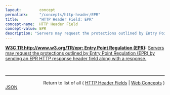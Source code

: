 ```yaml
---
layout:        concept
permalink:     "/concepts/http-header/EPR"
title:         "HTTP Header Field: EPR"
concept-name:  HTTP Header Field
concept-value: EPR
description: "Servers may request the protections outlined by Entry Point Regulation (EPR) by sending an EPR HTTP response header field along with a response."
---
```


**[W3C TR http://www.w3.org/TR/epr: Entry Point Regulation (EPR)](/specs/W3C/TR/epr "Entry Point Regulation aims to mitigate the risk of reflected cross-site scripting (XSS), cross-site script inclusion (XSSI), and cross-site request forgery (CSRF) attacks by demarcating the areas of an application which are intended to be externally referencable. A specified policy is applied on external requests for all non-demarcated resources."):** [Servers may request the protections outlined by Entry Point Regulation (EPR) by sending an EPR HTTP response header field along with a response.](http://www.w3.org/TR/epr/#epr-header "Read documentation for HTTP Header Field &#34;EPR&#34;")

<br/>
<hr/>

<p style="float : left"><a href="./EPR.json" title="JSON representing this particular Web Concept value">JSON</a></p>
<p style="text-align: right">Return to list of all ( <a href="../http-headers">HTTP Header Fields</a> | <a href="../">Web Concepts</a> )</p>

